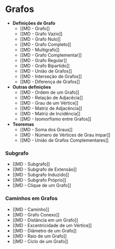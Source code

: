 # Grafos


- **Definições de Grafo**
	- [[MD - Grafo]]
	- [[MD - Grafo Vazio]]
	- [[MD - Grafo Nulo]]
	- [[MD - Grafo Completo]]
	- [[MD - Multigrafo]]
	- [[MD - Grafo Complementar]]
	- [[MD - Grafo Regular]]
	- [[MD - Grafo Bipartido]]
	- [[MD - União de Grafos]]
	- [[MD - Interseção de Grafos]]
	- [[MD - Diferença de Grafos]]
- **Outras definições**
	- [[MD - Ordem de um Grafo]]
	- [[MD - Relação de Adjacêcia]]
	- [[MD - Grau de um Vértice]]
	- [[MD - Matriz de Adjacência]]
	- [[MD - Matriz de Incidência]]
	- [[MD - Isomorfismo entre Grafos]]
- **Teoremas**
	- [[MD - Soma dos Graus]]
	- [[MD - Número de Vértices de Grau ímpar]]
	- [[MD - União de Grafos Complementares]]


### Subgrafo

- [[MD - Subgrafo]]
- [[MD - Subgrafo de Extensão]]
- [[MD - Subgrafo Induzido]]
- [[MD - Subgrafo Próprio]]
- [[MD - Clique de um Grafo]]


### Caminhos em Grafos

- [[MD - Caminho]]
- [[MD - Grafo Conexo]]
- [[MD - Distância em um Grafo]]
- [[MD - Excentricidade de um Vértice]]
- [[MD - Diâmetro de um Grafo]]
- [[MD - Raio de um Grafo]]
- [[MD - Ciclo de um Grafo]]
